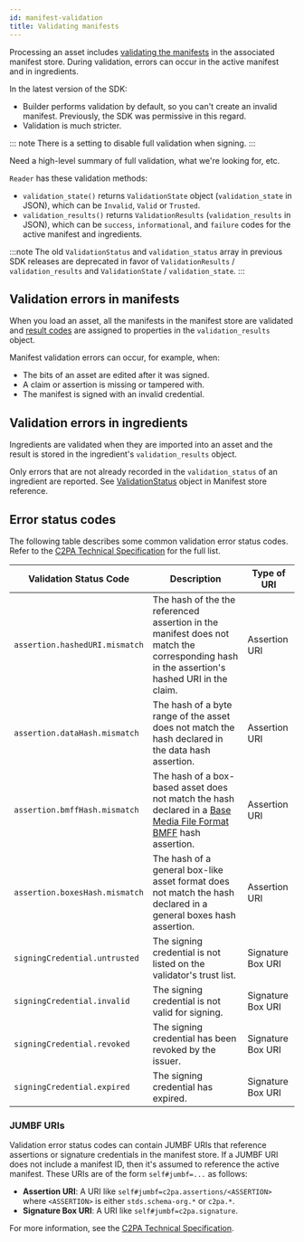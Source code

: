 ```yaml
---
id: manifest-validation
title: Validating manifests
---
```


Processing an asset includes [validating the manifests](https://c2pa.org/specifications/specifications/2.2/specs/C2PA_Specification.html#_validation) in the associated manifest store. During validation, errors can occur in the active manifest and in ingredients.

In the latest version of the SDK:

- Builder performs validation by default, so you can't create an invalid manifest.  Previously, the SDK was permissive in this regard.
- Validation is much stricter.

::: note
There is a setting to disable full validation when signing.
:::

<div class="review-comment">
Need a high-level summary of full validation, what we're looking for, etc.
</div>

`Reader` has these validation methods:
- `validation_state()` returns `ValidationState` object (`validation_state` in JSON), which can be `Invalid`, `Valid` or `Trusted`.
- `validation_results()` returns `ValidationResults` (`validation_results` in JSON), which can be `success`, `informational`, and `failure` codes for the active manifest and ingredients.

:::note 
The old `ValidationStatus` and `validation_status` array in previous SDK releases are deprecated in favor of `ValidationResults` / `validation_results` and `ValidationState` / `validation_state`.
:::

## Validation errors in manifests

When you load an asset, all the manifests in the manifest store are validated and [result codes](https://c2pa.org/specifications/specifications/2.2/specs/C2PA_Specification.html#_failure_codes) are assigned to properties in the `validation_results` object.

Manifest validation errors can occur, for example, when:

- The bits of an asset are edited after it was signed.
- A claim or assertion is missing or tampered with.
- The manifest is signed with an invalid credential.

## Validation errors in ingredients

Ingredients are validated when they are imported into an asset and the result is stored in the ingredient's `validation_results` object.

Only errors that are not already recorded in the `validation_status` of an ingredient are reported. See [ValidationStatus](./json-ref/manifest-def.mdx#validationstatus) object in Manifest store reference.

## Error status codes

The following table describes some common validation error status codes. Refer to the [C2PA Technical Specification](https://spec.c2pa.org/specifications/specifications/2.2/specs/C2PA_Specification.html#_failure_codes) for the full list.

| Validation Status Code| Description  | Type of URI |
| --------------------- | ------------ | ----------- |
| `assertion.hashedURI.mismatch` | The hash of the the referenced assertion in the manifest does not match the corresponding hash in the assertion's hashed URI in the claim. | Assertion URI  |
| `assertion.dataHash.mismatch`  | The hash of a byte range of the asset does not match the hash declared in the data hash assertion.  | Assertion URI  |
| `assertion.bmffHash.mismatch`  | The hash of a box-based asset does not match the hash declared in a [Base Media File Format BMFF](https://www.loc.gov/preservation/digital/formats/fdd/fdd000079.shtml) hash assertion. | Assertion URI  |
| `assertion.boxesHash.mismatch` | The hash of a general box-like asset format does not match the hash declared in a general boxes hash assertion. | Assertion URI  |
| `signingCredential.untrusted`  | The signing credential is not listed on the validator's trust list.| Signature Box URI |
| `signingCredential.invalid` | The signing credential is not valid for signing. | Signature Box URI |
| `signingCredential.revoked` | The signing credential has been revoked by the issuer. | Signature Box URI |
| `signingCredential.expired` | The signing credential has expired.  | Signature Box URI |

### JUMBF URIs

Validation error status codes can contain JUMBF URIs that reference assertions or signature credentials in the manifest store. If a JUMBF URI does not include a manifest ID, then it's assumed to reference the active manifest. These URIs are of the form `self#jumbf=...` as follows:

- **Assertion URI**: A URI like `self#jumbf=c2pa.assertions/<ASSERTION>` where `<ASSERTION>` is either `stds.schema-org.*` or `c2pa.*`.
- **Signature Box URI**: A URI like `self#jumbf=c2pa.signature`.

For more information, see the [C2PA Technical Specification](https://c2pa.org/specifications/specifications/2.2/specs/C2PA_Specification.html#_uri_references).
